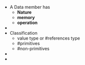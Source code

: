 - A Data member has
	- __Nature__
	- __memory__
	- __operation__
-
- Classification
	- value type or #references type
	- #primitives
	- #non-primitives
-
-